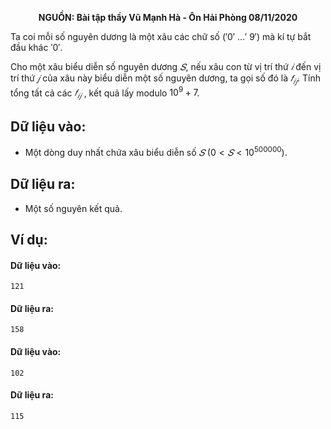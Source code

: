 **<center>NGUỒN: Bài tập thầy Vũ Mạnh Hà - Ôn Hải Phòng 08/11/2020</center>**

Ta coi mỗi số nguyên dương là một xâu các chữ số (′0′ …′ 9′) mà kí tự bắt đầu khác ′0′.

Cho một xâu biểu diễn số nguyên dương $𝑆$, nếu xâu con từ vị trí thứ $𝑖$ đến vị trí thứ $𝑗$ của xâu này biểu diễn một số nguyên dương, ta gọi số đó là $𝑓_{𝑖𝑗}$. Tính tổng tất cả các $𝑓_{𝑖𝑗}$ , kết quả lấy modulo $10^9 + 7$.

## Dữ liệu vào:
- Một dòng duy nhất chứa xâu biểu diễn số $𝑆\ (0 < 𝑆 < 10^{500000})$.

## Dữ liệu ra:
- Một số nguyên kết quả.

## Ví dụ:
#### Dữ liệu vào:
```
121
```

#### Dữ liệu ra:
```
158
```

#### Dữ liệu vào:
```
102
```

#### Dữ liệu ra:
```
115
```